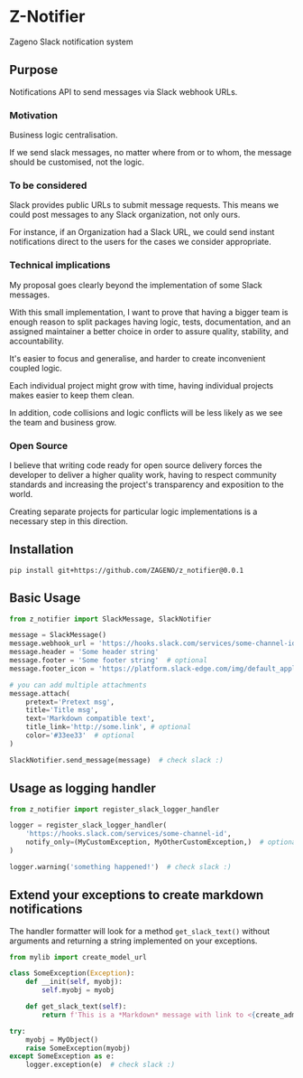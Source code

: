 # Z-Notifier
Zageno Slack notification system

## Purpose
Notifications API to send messages via Slack webhook URLs.

### Motivation
Business logic centralisation.

If we send slack messages, no matter where from or to whom, 
the message should be customised, not the logic.

### To be considered
Slack provides public URLs to submit message requests.
This means we could post messages to any Slack organization, 
not only ours.

For instance, if an Organization had a Slack URL,
we could send instant notifications direct to the users for 
the cases we consider appropriate.

### Technical implications
My proposal goes clearly beyond the implementation of some Slack messages.

With this small implementation, I want to prove that having 
a bigger team is enough reason to
split packages having logic, tests, documentation, and an assigned maintainer
a better choice in order to assure quality, stability, and accountability.

It's easier to focus and generalise, and harder to create 
inconvenient coupled logic.

Each individual project might grow with time, having individual projects
makes easier to keep them clean.

In addition, code collisions and logic conflicts will be less likely as 
we see the team and business grow.

### Open Source
I believe that writing code ready for open source delivery
forces the developer to deliver a higher quality work, having to respect
community standards and increasing the project's transparency and exposition to the world.

Creating separate projects for particular logic implementations is a necessary
step in this direction.

## Installation
`pip install git+https://github.com/ZAGENO/z_notifier@0.0.1`

## Basic Usage
```python
from z_notifier import SlackMessage, SlackNotifier

message = SlackMessage()
message.webhook_url = 'https://hooks.slack.com/services/some-channel-id'
message.header = 'Some header string'
message.footer = 'Some footer string'  # optional
message.footer_icon = 'https://platform.slack-edge.com/img/default_application_icon.png'  # optional

# you can add multiple attachments
message.attach(
    pretext='Pretext msg', 
    title='Title msg', 
    text='Markdown compatible text', 
    title_link='http://some.link', # optional
    color='#33ee33'  # optional
)

SlackNotifier.send_message(message)  # check slack :)
```

## Usage as logging handler
```python
from z_notifier import register_slack_logger_handler

logger = register_slack_logger_handler(
    'https://hooks.slack.com/services/some-channel-id',
    notify_only=(MyCustomException, MyOtherCustomException,)  # optional
)

logger.warning('something happened!')  # check slack :)
```

## Extend your exceptions to create markdown notifications
The handler formatter will look for a method `get_slack_text()`
without arguments and returning a string implemented 
on your exceptions.
````python
from mylib import create_model_url

class SomeException(Exception):
    def __init(self, myobj):
        self.myobj = myobj

    def get_slack_text(self):
        return f'This is a *Markdown* message with link to <{create_admin_url(self.myobj)}|{self.myobj}>'

try:
    myobj = MyObject()
    raise SomeException(myobj)
except SomeException as e:
    logger.exception(e)  # check slack :)
````
